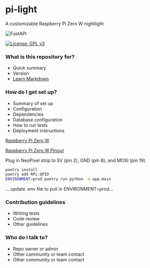 # pi-light
A customizable Raspberry Pi Zero W nightlight

![FastAPI](https://img.shields.io/badge/FastAPI-005571?style=for-the-badge&logo=fastapi)

[![License: GPL v3](https://img.shields.io/badge/License-GPLv3-blue.svg)](https://www.gnu.org/licenses/gpl-3.0)

### What is this repository for? ###

* Quick summary
* Version
* [Learn Markdown](https://bitbucket.org/tutorials/markdowndemo)

### How do I get set up? ###

* Summary of set up
* Configuration
* Dependencies
* Database configuration
* How to run tests
* Deployment instructions

[Raspberry Pi Zero W](https://www.raspberrypi.org/products/raspberry-pi-zero-w)

[Raspberry Pi Zero W Pinout](https://cdn.sparkfun.com/assets/learn_tutorials/6/7/6/PiZero_1.pdf)

Plug in NeoPixel strip to 5V (pin 2), GND (pin 6), and MOSI (pin 19)

```bash
poetry install
poetry add RPi.GPIO
ENVIRONMENT=prod poetry run python -m app.main
```

... update .env file to pull in ENVIRONMENT=prod...

### Contribution guidelines ###

* Writing tests
* Code review
* Other guidelines

### Who do I talk to? ###

* Repo owner or admin
* Other community or team contact
* Other community or team contact
